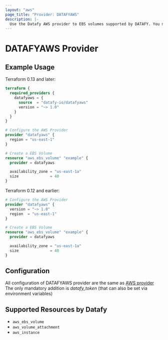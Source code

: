 ```yaml
---
layout: "aws"
page_title: "Provider: DATAFYAWS"
description: |-
  Use the Datafy AWS provider to EBS volumes supported by DATAFY. You must configure the provider with the proper credentials before you can use it.
---
```


# DATAFYAWS Provider

## Example Usage

Terraform 0.13 and later:

```terraform
terraform {
  required_providers {
    datafyaws = {
      source  = "datafy-io/datafyaws"
      version = "~> 1.0"
    }
  }
}

# Configure the AWS Provider
provider "datafyaws" {
  region = "us-east-1"
}

# Create a EBS Volume
resource "aws_ebs_volume" "example" {
  provider = datafyaws

  availability_zone = "us-east-1a"
  size              = 40
}
```

Terraform 0.12 and earlier:

```terraform
# Configure the AWS Provider
provider "datafyaws" {
  version = "~> 1.0"
  region  = "us-east-1"
}

# Create a EBS Volume
resource "aws_ebs_volume" "example" {
  provider = datafyaws

  availability_zone = "us-east-1a"
  size              = 40
}
```

## Configuration

All configuration of DATAFYAWS provider are the same as [AWS provider](https://registry.terraform.io/providers/hashicorp/aws/latest/docs#authentication-and-configuration)  
The only mandatory addition is _datafy_token_ (that can also be set via environment variables)

## Supported Resources by Datafy
* `aws_ebs_volume`
* `aws_volume_attachment`
* `aws_instance`

